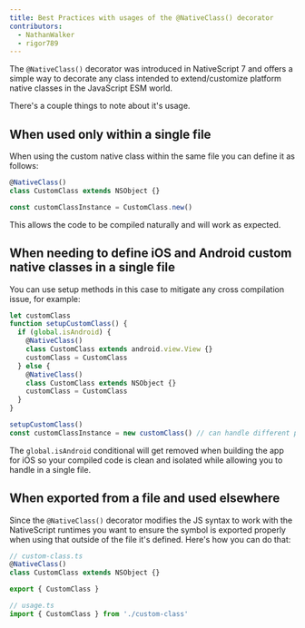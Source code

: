 ```yaml
---
title: Best Practices with usages of the @NativeClass() decorator
contributors:
  - NathanWalker
  - rigor789
---
```


The `@NativeClass()` decorator was introduced in NativeScript 7 and offers a simple way to decorate any class intended to extend/customize platform native classes in the JavaScript ESM world.

There's a couple things to note about it's usage.

## When used only within a single file

When using the custom native class within the same file you can define it as follows:

```ts
@NativeClass()
class CustomClass extends NSObject {}

const customClassInstance = CustomClass.new()
```

This allows the code to be compiled naturally and will work as expected.

## When needing to define iOS and Android custom native classes in a single file

You can use setup methods in this case to mitigate any cross compilation issue, for example:

```ts
let customClass
function setupCustomClass() {
  if (global.isAndroid) {
    @NativeClass()
    class CustomClass extends android.view.View {}
    customClass = CustomClass
  } else {
    @NativeClass()
    class CustomClass extends NSObject {}
    customClass = CustomClass
  }
}

setupCustomClass()
const customClassInstance = new customClass() // can handle different platform args with ternary if needed
```

The `global.isAndroid` conditional will get removed when building the app for iOS so your compiled code is clean and isolated while allowing you to handle in a single file.

## When exported from a file and used elsewhere

Since the `@NativeClass()` decorator modifies the JS syntax to work with the NativeScript runtimes you want to ensure the symbol is exported properly when using that outside of the file it's defined. Here's how you can do that:

```ts
// custom-class.ts
@NativeClass()
class CustomClass extends NSObject {}

export { CustomClass }

// usage.ts
import { CustomClass } from './custom-class'
```
